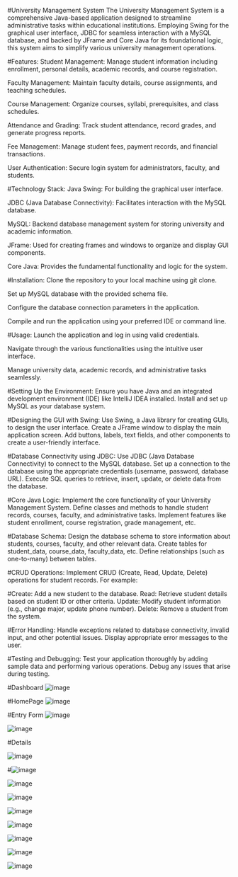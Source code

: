 #University Management System
The University Management System is a comprehensive Java-based application designed to streamline administrative tasks within educational institutions. Employing Swing for the graphical user interface, JDBC for seamless interaction with a MySQL database, and backed by JFrame and Core Java for its foundational logic, this system aims to simplify various university management operations.

#Features:
Student Management: Manage student information including enrollment, personal details, academic records, and course registration.

Faculty Management: Maintain faculty details, course assignments, and teaching schedules.

Course Management: Organize courses, syllabi, prerequisites, and class schedules.

Attendance and Grading: Track student attendance, record grades, and generate progress reports.

Fee Management: Manage student fees, payment records, and financial transactions.

User Authentication: Secure login system for administrators, faculty, and students.

#Technology Stack:
Java Swing: For building the graphical user interface.

JDBC (Java Database Connectivity): Facilitates interaction with the MySQL database.

MySQL: Backend database management system for storing university and academic information.

JFrame: Used for creating frames and windows to organize and display GUI components.

Core Java: Provides the fundamental functionality and logic for the system.

#Installation:
Clone the repository to your local machine using git clone.

Set up MySQL database with the provided schema file.

Configure the database connection parameters in the application.

Compile and run the application using your preferred IDE or command line.

#Usage:
Launch the application and log in using valid credentials.

Navigate through the various functionalities using the intuitive user interface.

Manage university data, academic records, and administrative tasks seamlessly.

#Setting Up the Environment:
Ensure you have Java and an integrated development environment (IDE) like IntelliJ IDEA installed.
Install and set up MySQL as your database system.

#Designing the GUI with Swing:
Use Swing, a Java library for creating GUIs, to design the user interface.
Create a JFrame window to display the main application screen.
Add buttons, labels, text fields, and other components to create a user-friendly interface.

#Database Connectivity using JDBC:
Use JDBC (Java Database Connectivity) to connect to the MySQL database.
Set up a connection to the database using the appropriate credentials (username, password, database URL).
Execute SQL queries to retrieve, insert, update, or delete data from the database.

#Core Java Logic:
Implement the core functionality of your University Management System.
Define classes and methods to handle student records, courses, faculty, and administrative tasks.
Implement features like student enrollment, course registration, grade management, etc.

#Database Schema:
Design the database schema to store information about students, courses, faculty, and other relevant data.
Create tables for student_data, course_data, faculty_data, etc.
Define relationships (such as one-to-many) between tables.

#CRUD Operations:
Implement CRUD (Create, Read, Update, Delete) operations for student records.
For example:

#Create: Add a new student to the database.
Read: Retrieve student details based on student ID or other criteria.
Update: Modify student information (e.g., change major, update phone number).
Delete: Remove a student from the system.

#Error Handling:
Handle exceptions related to database connectivity, invalid input, and other potential issues.
Display appropriate error messages to the user.

#Testing and Debugging:
Test your application thoroughly by adding sample data and performing various operations.
Debug any issues that arise during testing.

#Dashboard
![image](https://github.com/itzrahul2002/University-Management-System/assets/119419147/246eed8c-e47e-4069-ae69-e142e936fc5b)

#HomePage
![image](https://github.com/itzrahul2002/University-Management-System/assets/119419147/1b7c6760-df40-472d-8580-737dfe61d89c)

#Entry Form
![image](https://github.com/itzrahul2002/University-Management-System/assets/119419147/7ca41eef-bcd4-46e0-8512-3414a1f0bae8)

![image](https://github.com/itzrahul2002/University-Management-System/assets/119419147/1a5ef671-bbca-44a2-b8f7-955025f9d12d)

#Details

![image](https://github.com/itzrahul2002/University-Management-System/assets/119419147/37ae42f5-1377-4c1d-800e-9695e20c2596)

#![image](https://github.com/itzrahul2002/University-Management-System/assets/119419147/97c2ce15-ad1e-4893-99ce-b303e7bc3c7a)

![image](https://github.com/itzrahul2002/University-Management-System/assets/119419147/37fe1f03-f997-4a4c-8905-0cee633d6654)

![image](https://github.com/itzrahul2002/University-Management-System/assets/119419147/efbf04de-a66a-489c-9a8c-d54cb6541159)

![image](https://github.com/itzrahul2002/University-Management-System/assets/119419147/7704e37d-484f-4b14-9255-a226b65fd58a)

![image](https://github.com/itzrahul2002/University-Management-System/assets/119419147/589543fd-d054-4e06-9031-567593cc8570)

![image](https://github.com/itzrahul2002/University-Management-System/assets/119419147/5a2747ff-3389-4696-ba37-461b7cb91d47)

![image](https://github.com/itzrahul2002/University-Management-System/assets/119419147/aacb7cdc-0084-43ff-8801-b5164febb8f3)

![image](https://github.com/itzrahul2002/University-Management-System/assets/119419147/e25275a5-1ed2-41a4-a0be-e7a246ee248a)
















